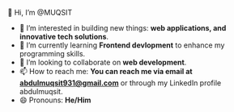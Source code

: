  👋 Hi, I’m @MUQSIT
- 👀 I’m interested in building new things: **web applications, and innovative tech solutions**.
- 🌱 I’m currently learning **Frontend devlopment** to enhance my programming skills.
- 💞️ I’m looking to collaborate on **web development**.
- 📫 How to reach me: **You can reach me via email at abdulmuqsit931@gmail.com** or through my LinkedIn profile abdulmuqsit.
- 😄 Pronouns: **He/Him** 


<!---
MUQSIT-09/MUQSIT-09 is a ✨ special ✨ repository because its `README.md` (this file) appears on your GitHub profile.
You can click the Preview link to take a look at your changes.
--->
